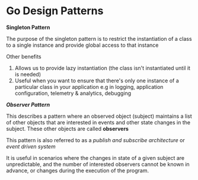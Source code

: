 # Go Design Patterns

****Singleton Pattern****

The purpose of the singleton pattern is to restrict the instantiation of a class to a single instance and provide global
access to that instance

Other benefits

1. Allows us to provide lazy instantiation (the class isn't instantiated until it is needed)
2. Useful when you want to ensure that there's only one instance of a particular class in your application e.g in
   logging, application configuration, telemetry & analytics, debugging

***Observer Pattern***

This describes a pattern where an observed object (subject) maintains a list of other objects that are interested in
events and other state changes in the subject. These other objects are called **observers**

This pattern is also referred to as a _publish and subscribe architecture_ or _event driven system_

It is useful in scenarios where the changes in state of a given subject are unpredictable, and the number of interested
observers cannot be known in advance, or changes during the execution of the program.
